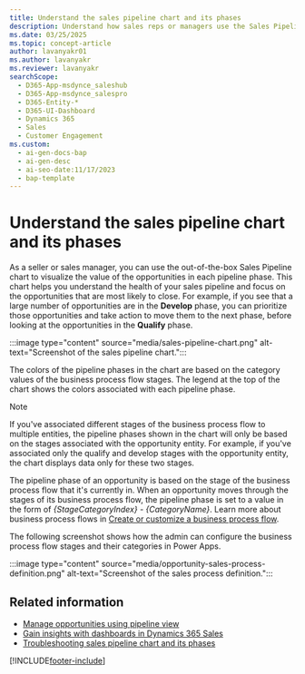 ```yaml
---
title: Understand the sales pipeline chart and its phases
description: Understand how sales reps or managers use the Sales Pipeline chart to visualize revenue for an opportunity.
ms.date: 03/25/2025
ms.topic: concept-article
author: lavanyakr01
ms.author: lavanyakr
ms.reviewer: lavanyakr
searchScope:
  - D365-App-msdynce_saleshub
  - D365-App-msdynce_salespro
  - D365-Entity-*
  - D365-UI-Dashboard
  - Dynamics 365
  - Sales
  - Customer Engagement
ms.custom:
  - ai-gen-docs-bap
  - ai-gen-desc
  - ai-seo-date:11/17/2023
  - bap-template
---
```

# Understand the sales pipeline chart and its phases

As a seller or sales manager, you can use the out-of-the-box Sales Pipeline chart to visualize the value of the opportunities in each pipeline phase. This chart helps you understand the health of your sales pipeline and focus on the opportunities that are most likely to close. For example, if you see that a large number of opportunities are in the **Develop** phase, you can prioritize those opportunities and take action to move them to the next phase, before looking at the opportunities in the **Qualify** phase. 

:::image type="content" source="media/sales-pipeline-chart.png" alt-text="Screenshot of the sales pipeline chart.":::

The colors of the pipeline phases in the chart are based on the category values of the business process flow stages. The legend at the top of the chart shows the colors associated with each pipeline phase. 

> [!NOTE]
> If you've associated different stages of the business process flow to multiple entities, the pipeline phases shown in the chart will only be based on the stages associated with the opportunity entity. For example, if you've associated only the qualify and develop stages with the opportunity entity, the chart displays data only for these two stages.

The pipeline phase of an opportunity is based on the stage of the business process flow that it's currently in. When an opportunity moves through the stages of its business process flow, the pipeline phase is set to a value in the form of _{StageCategoryIndex} - {CategoryName}_. Learn more about business process flows in [Create or customize a business process flow](customize-business-process-flows.md).

The following screenshot shows how the admin can configure the business process flow stages and their categories in Power Apps.

:::image type="content" source="media/opportunity-sales-process-definition.png" alt-text="Screenshot of the sales process definition.":::

## Related information

- [Manage opportunities using pipeline view](use-opportunity-pipeline-view.md)  
- [Gain insights with dashboards in Dynamics 365 Sales](dashboards.md)  
- [Troubleshooting sales pipeline chart and its phases](/troubleshoot/dynamics-365/sales/troubleshoot-sales-pipeline-issues)

[!INCLUDE[footer-include](../includes/footer-banner.md)]
